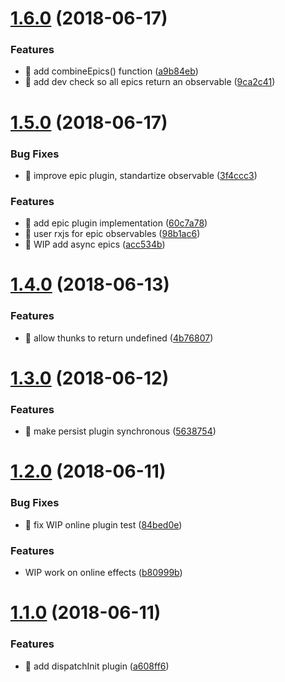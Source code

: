 # [1.6.0](https://github.com/streamich/three-ducks/compare/v1.5.0...v1.6.0) (2018-06-17)


### Features

* 🎸 add combineEpics() function ([a9b84eb](https://github.com/streamich/three-ducks/commit/a9b84eb))
* 🎸 add dev check so all epics return an observable ([9ca2c41](https://github.com/streamich/three-ducks/commit/9ca2c41))

# [1.5.0](https://github.com/streamich/three-ducks/compare/v1.4.0...v1.5.0) (2018-06-17)


### Bug Fixes

* 🐛 improve epic plugin, standartize observable ([3f4ccc3](https://github.com/streamich/three-ducks/commit/3f4ccc3))


### Features

* 🎸 add epic plugin implementation ([60c7a78](https://github.com/streamich/three-ducks/commit/60c7a78))
* 🎸 user rxjs for epic observables ([98b1ac6](https://github.com/streamich/three-ducks/commit/98b1ac6))
* 🎸 WIP add async epics ([acc534b](https://github.com/streamich/three-ducks/commit/acc534b))

# [1.4.0](https://github.com/streamich/three-ducks/compare/v1.3.0...v1.4.0) (2018-06-13)


### Features

* 🎸 allow thunks to return undefined ([4b76807](https://github.com/streamich/three-ducks/commit/4b76807))

# [1.3.0](https://github.com/streamich/three-ducks/compare/v1.2.0...v1.3.0) (2018-06-12)


### Features

* 🎸 make persist plugin synchronous ([5638754](https://github.com/streamich/three-ducks/commit/5638754))

# [1.2.0](https://github.com/streamich/three-ducks/compare/v1.1.0...v1.2.0) (2018-06-11)


### Bug Fixes

* 🐛 fix WIP online plugin test ([84bed0e](https://github.com/streamich/three-ducks/commit/84bed0e))


### Features

* WIP work on online effects ([b80999b](https://github.com/streamich/three-ducks/commit/b80999b))

# [1.1.0](https://github.com/streamich/three-ducks/compare/v1.0.1...v1.1.0) (2018-06-11)


### Features

* 🎸 add dispatchInit plugin ([a608ff6](https://github.com/streamich/three-ducks/commit/a608ff6))
